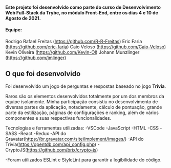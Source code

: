 #### Este projeto foi desenvolvido como parte do curso de Desenvolvimento Web Full-Stack da Trybe, no módulo Front-End, entre os dias 4 e 10 de Agosto de 2021.

#### Equipe: 
Rodrigo Rafael Freitas (https://github.com/R-R-Freitas)
Eric Faria (https://github.com/eric-faria)
Caio Veloso (https://github.com/Caio-Veloso)
Kevin Oliveira (https://github.com/Kevin-Ol)
Johann Munzlinger (https://github.com/jmlinger)

## O que foi desenvolvido

Foi desenvolvido um jogo de perguntas e respostas baseado no jogo **Trivia**.

Raros são os elementos desenvolvidos totalmente por um dos membros da equipe isolamente. Minha participação consistiu no desenvolvimento de diversas partes da aplicação, notadamente, cálculo de pontuação, grande parte da estilização, páginas de configurações e ranking, além de vários componentes e suas respectivas funcionalidades.

Tecnologias e ferramentas utilizadas:
-VSCode
-JavaScript
-HTML
-CSS
-SASS
-React
-Redux
-API do Gravatar(https://br.gravatar.com/site/implement/images/)
-API do Trivia(https://opentdb.com/api_config.php)
-CryptoJS(https://github.com/brix/crypto-js)


-Foram utilizados ESLint e StyleLint para garantir a legibilidade do código. 

